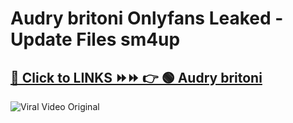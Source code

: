 
 # Audry britoni Onlyfans Leaked - Update Files sm4up

## <h2><a href="https://clipsfans.com/Audry_britoni&ref=git">🔗 Click to LINKS ⏩⏩ 👉 🟢 Audry britoni </a></h2>

<a href="https://clipsfans.com/Audry_britoni&ref=git" rel="nofollow" data-target="animated-image.originalLink"><img src="https://i.ibb.co.com/xMMVF88/686577567.gif" alt="Viral Video Original" style="max-width: 100%; display: inline-block;" data-target="animated-image.originalImage"></a>

